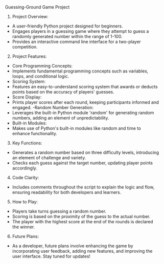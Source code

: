 Guessing-Ground Game Project

1. Project Overview:
 - A user-friendly Python project designed for beginners.
 - Engages players in a guessing game where they attempt to guess a randomly generated number within the range of 1-100.
 - Provides an interactive command line interface for a two-player competition.

2. Project Features:
 - Core Programming Concepts:
 - Implements fundamental programming concepts such as variables, loops, and conditional logic.
 - Scoring System:
 - Features an easy-to-understand scoring system that awards or deducts points based on the accuracy of players' guesses.
 - Score Display:
 - Prints player scores after each round, keeping participants informed and engaged.
 -Random Number Generation:
 - Leverages the built-in Python module 'random' for generating random numbers, adding an element of unpredictability.
 - Built-in Modules:
 - Makes use of Python's built-in modules like random and time to enhance functionality.

3. Key Functions:
 - Generates a random number based on three difficulty levels, introducing an element of challenge and variety.
 - Checks each guess against the target number, updating player points accordingly.

4. Code Clarity:
 - Includes comments throughout the script to explain the logic and flow, ensuring readability for both developers and learners.

5. How to Play:
 - Players take turns guessing a random number.
 - Scoring is based on the proximity of the guess to the actual number.
 - The player with the highest score at the end of the rounds is declared the winner.

6. Future Plans:
 - As a developer, future plans involve enhancing the game by incorporating user feedback, adding new features, and improving the user interface. Stay tuned for updates!
